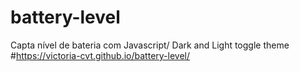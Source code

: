 # battery-level
Capta nível de bateria com Javascript/ Dark and Light toggle theme
#https://victoria-cvt.github.io/battery-level/
